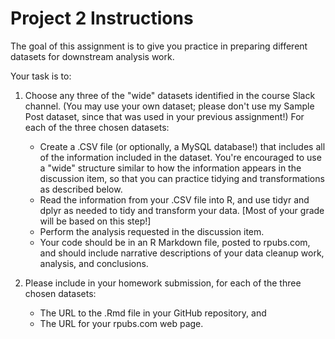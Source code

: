 # Project 2 Instructions

The goal of this assignment is to give you practice in preparing different datasets for downstream analysis work.

Your task is to:

1. Choose any three of the "wide" datasets identified in the course Slack channel. (You may use your own dataset; please don't use my Sample Post dataset, since that was used in your previous assignment!) For each of the three chosen datasets:
   - Create a .CSV file (or optionally, a MySQL database!) that includes all of the information included in the dataset. You're encouraged to use a "wide" structure similar to how the information appears in the discussion item, so that you can practice tidying and transformations as described below.
   - Read the information from your .CSV file into R, and use tidyr and dplyr as needed to tidy and transform your data. [Most of your grade will be based on this step!]
   - Perform the analysis requested in the discussion item.
   - Your code should be in an R Markdown file, posted to rpubs.com, and should include narrative descriptions of your data cleanup work, analysis, and conclusions.

2. Please include in your homework submission, for each of the three chosen datasets:
   - The URL to the .Rmd file in your GitHub repository, and
   - The URL for your rpubs.com web page.
